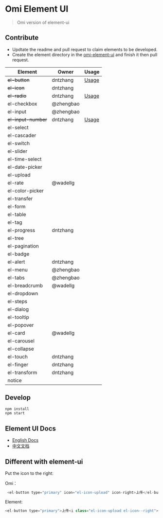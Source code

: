 # Omi Element UI

> Omi version of element-ui

## Contribute

* Updtate the readme and pull request to claim elements to be developed.
* Create the element directory in the [omi-element-ui](https://github.com/Tencent/omi/tree/master/packages/omi-element-ui/src/omi-element-ui) and finish it then pull request.

| Element | Owner  |Usage  |
| ------ | ------  |------  |
| ~~el-button~~ | 	dntzhang	  |[Usage](https://github.com/Tencent/omi/blob/master/packages/omi-element-ui/src/elements/button/index.js#L19-L118) |
| ~~el-icon~~ | 	dntzhang	  | |
|  ~~el-radio~~| 	dntzhang	  | [Usage](https://github.com/Tencent/omi/blob/master/packages/omi-element-ui/src/elements/radio/index.js#L19-L34)|
|  el-checkbox| 	@zhengbao	  | |
|  el-input| 	@zhengbao	  | |
|  ~~el-input-number~~| 	dntzhang	  | [Usage](https://github.com/Tencent/omi/blob/master/packages/omi-element-ui/src/elements/input-number/index.js#L18-L22) |
|  el-select| 		  |
|  el-cascader| 		  |
|  el-switch| 		  |
|  el-slider| 		  |
|  el-time-select| 		  |
|  el-date-picker| 		  |
|  el-upload| 		  |
|  el-rate| 	@wadellg	  |
|  el-color-picker| 		  |
|  el-transfer| 		  |
|  el-form| 		  |
|  el-table| 		  |
|  el-tag| 		  |
|  el-progress| dntzhang		  |
|  el-tree| 		  |
|  el-pagination| 		  |
|  el-badge| 		  |
|  el-alert| 	dntzhang	  |
|  el-menu| 	@zhengbao	  |
|  el-tabs| 	@zhengbao	  |
|  el-breadcrumb| 		@wadellg  | 
|  el-dropdown| 		  |
|  el-steps| 		  |
|  el-dialog| 		  |
|  el-tooltip| 		  |
|  el-popover| 		  |
|  el-card| 	@wadellg	  |
|  el-carousel| 		  |
|  el-collapse| 		  |
|  el-touch| 		dntzhang  |
|  el-finger| 		  dntzhang|
|  el-transform| 		 dntzhang |
|  notice| 		  |   |

## Develop

``` bash
npm install
npm start
```

## Element UI Docs

* [English Docs](http://element-cn.eleme.io/#/en-US/component/)
* [中文文档](https://element.eleme.io/#/zh-CN/component/)

## Different with element-ui 

Put the icon to the right:

Omi：

```js
 <el-button type="primary" icon="el-icon-upload" icon-right>上传</el-button>
```

Element:

```js
<el-button type="primary">上传<i class="el-icon-upload el-icon--right"></i></el-button>
```
